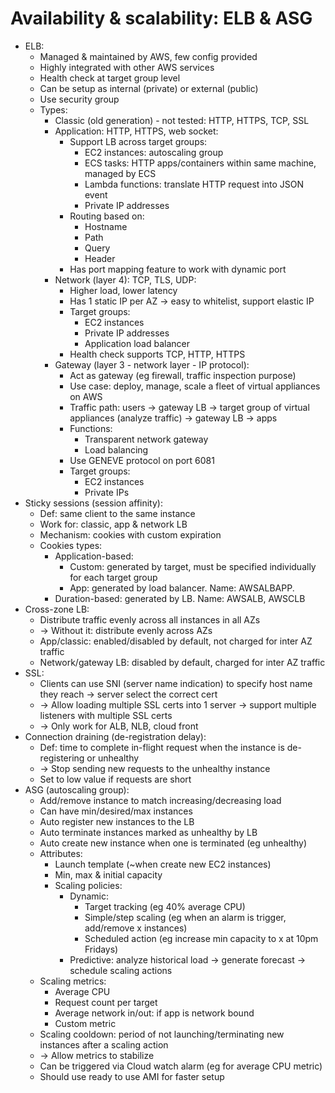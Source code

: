 # Availability & scalability: ELB & ASG
- ELB:
  - Managed & maintained by AWS, few config provided
  - Highly integrated with other AWS services
  - Health check at target group level
  - Can be setup as internal (private) or external (public)
  - Use security group
  - Types:
    - Classic (old generation) - not tested: HTTP, HTTPS, TCP, SSL
    - Application: HTTP, HTTPS, web socket:
      - Support LB across target groups:
        - EC2 instances: autoscaling group
        - ECS tasks: HTTP apps/containers within same machine, managed by ECS
        - Lambda functions: translate HTTP request into JSON event
        - Private IP addresses
      - Routing based on:
        - Hostname
        - Path
        - Query
        - Header
      - Has port mapping feature to work with dynamic port
    - Network (layer 4): TCP, TLS, UDP:
      - Higher load, lower latency
      - Has 1 static IP per AZ -> easy to whitelist, support elastic IP
      - Target groups:
        - EC2 instances
        - Private IP addresses
        - Application load balancer
      - Health check supports TCP, HTTP, HTTPS
    - Gateway (layer 3 - network layer - IP protocol):
      - Act as gateway (eg firewall, traffic inspection purpose)
      - Use case: deploy, manage, scale a fleet of virtual appliances on AWS
      - Traffic path: users -> gateway LB -> target group of virtual appliances (analyze traffic) -> gateway LB -> apps
      - Functions:
        - Transparent network gateway
        - Load balancing
      - Use GENEVE protocol on port 6081
      - Target groups:
        - EC2 instances
        - Private IPs
- Sticky sessions (session affinity):
  - Def: same client to the same instance
  - Work for: classic, app & network LB
  - Mechanism: cookies with custom expiration
  - Cookies types:
    - Application-based:
      - Custom: generated by target, must be specified individually for each target group
      - App: generated by load balancer. Name: AWSALBAPP.
    - Duration-based: generated by LB. Name: AWSALB, AWSCLB
- Cross-zone LB:
  - Distribute traffic evenly across all instances in all AZs
  - -> Without it: distribute evenly across AZs
  - App/classic: enabled/disabled by default, not charged for inter AZ traffic
  - Network/gateway LB: disabled by default, charged for inter AZ traffic
- SSL:
  - Clients can use SNI (server name indication) to specify host name they reach -> server select the correct cert
  - -> Allow loading multiple SSL certs into 1 server -> support multiple listeners with multiple SSL certs
  - -> Only work for ALB, NLB, cloud front
- Connection draining (de-registration delay):
  - Def: time to complete in-flight request when the instance is de-registering or unhealthy
  - -> Stop sending new requests to the unhealthy instance
  - Set to low value if requests are short
- ASG (autoscaling group):
  - Add/remove instance to match increasing/decreasing load
  - Can have min/desired/max instances
  - Auto register new instances to the LB
  - Auto terminate instances marked as unhealthy by LB
  - Auto create new instance when one is terminated (eg unhealthy)
  - Attributes:
    - Launch template (~when create new EC2 instances)
    - Min, max & initial capacity
    - Scaling policies:
      - Dynamic:
        - Target tracking (eg 40% average CPU)
        - Simple/step scaling (eg when an alarm is trigger, add/remove x instances)
        - Scheduled action (eg increase min capacity to x at 10pm Fridays)
      - Predictive: analyze historical load -> generate forecast -> schedule scaling actions
  - Scaling metrics:
    - Average CPU
    - Request count per target
    - Average network in/out: if app is network bound
    - Custom metric
  - Scaling cooldown: period of not launching/terminating new instances after a scaling action
  - -> Allow metrics to stabilize
  - Can be triggered via Cloud watch alarm (eg for average CPU metric)
  - Should use ready to use AMI for faster setup